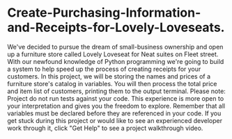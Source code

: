 # Create-Purchasing-Information-and-Receipts-for-Lovely-Loveseats.
We've decided to pursue the dream of small-business ownership and open up a furniture store called Lovely Loveseat for Neat suites on Fleet street. With our newfound knowledge of Python programming we're going to build a system to help speed up the process of creating receipts for your customers. In this project, we will be storing the names and prices of a furniture store's catalog in variables. You will then process the total price and item list of customers, printing them to the output terminal. Please note: Project do not run tests against your code. This experience is more open to your interpretation and gives you the freedom to explore. Remember that all variables must be declared before they are referenced in your code. If you get stuck during this project or would like to see an experienced developer work through it, click "Get Help" to see a project walkthrough video.
